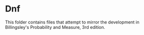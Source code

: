 # Dnf

This folder contains files that attempt to mirror the development in Billingsley's Probability and Measure, 3rd edition.